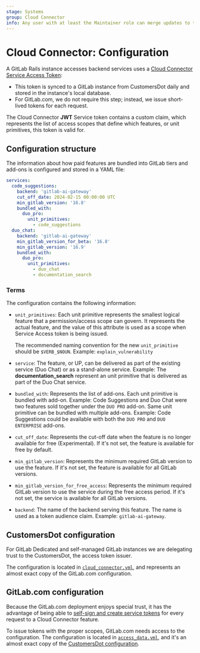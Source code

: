 ```yaml
---
stage: Systems
group: Cloud Connector
info: Any user with at least the Maintainer role can merge updates to this content. For details, see https://docs.gitlab.com/ee/development/development_processes.html#development-guidelines-review.
---
```


# Cloud Connector: Configuration

A GitLab Rails instance accesses backend services uses a [Cloud Connector Service Access Token](architecture.md#access-control):

- This token is synced to a GitLab instance from CustomersDot daily and stored in the instance's local database.
- For GitLab.com, we do not require this step; instead, we issue short-lived tokens for each request.

The Cloud Connector **JWT** Service token contains a custom claim, which represents the list of access scopes that define which features, or unit primitives, this token is valid for.

## Configuration structure

The information about how paid features are bundled into GitLab tiers and add-ons is configured and stored in a YAML file:

```yaml
services:
  code_suggestions:
    backend: 'gitlab-ai-gateway'
    cut_off_date: 2024-02-15 00:00:00 UTC
    min_gitlab_version: '16.8'
    bundled_with:
      duo_pro:
        unit_primitives:
          - code_suggestions
  duo_chat:
    backend: 'gitlab-ai-gateway'
    min_gitlab_version_for_beta: '16.8'
    min_gitlab_version: '16.9'
    bundled_with:
      duo_pro:
        unit_primitives:
          - duo_chat
          - documentation_search
```

### Terms

The configuration contains the following information:

- `unit_primitives`: Each unit primitive represents the smallest logical feature that a permission/access scope can govern.
  It represents the actual feature,
  and the value of this attribute is used as a scope when Service Access token is being issued.

  The recommended naming convention for the new `unit_primitive` should be `$VERB_$NOUN`. Example: `explain_vulnerability`
- `service`: The feature, or UP, can be delivered as part of the existing service (Duo Chat) or as a stand-alone service.
  Example: The **documentation_search** represent an unit primitive that is delivered as part of the Duo Chat service.
- `bundled_with`: Represents the list of add-ons. Each unit primitive is bundled with add-on.
  Example: Code Suggestions and Duo Chat were two features sold together under the `DUO PRO` add-on.
  Same unit primitive can be bundled with multiple add-ons.
  Example: Code Suggestions could be available with both the `DUO PRO` and `DUO ENTERPRISE` add-ons.
- `cut_off_date`: Represents the cut-off date when the feature is no longer available for free (Experimental).
  If it's not set, the feature is available for free by default.
- `min_gitlab_version`: Represents the minimum required GitLab version to use the feature.
  If it's not set, the feature is available for all GitLab versions.
- `min_gitlab_version_for_free_access`: Represents the minimum required GitLab version to use the service during the free access period.
  If it's not set, the service is available for all GitLab versions.
- `backend`: The name of the backend serving this feature. The name is used as a token audience claim.
  Example: `gitlab-ai-gateway`.

## CustomersDot configuration

For GitLab Dedicated and self-managed GitLab instances we are delegating trust to the CustomersDot, the access token issuer.

The configuration is located in [`cloud_connector.yml`](https://gitlab.com/gitlab-org/customers-gitlab-com/-/blob/main/config/cloud_connector.yml),
and represents an almost exact copy of the GitLab.com configuration.

## GitLab.com configuration

Because the GitLab.com deployment enjoys special trust, it has the advantage of being able to [self-sign and create service tokens](architecture.md#gitlabcom) for every request to a Cloud Connector feature.

To issue tokens with the proper scopes, GitLab.com needs access to the configuration.
The configuration is located in [`access_data.yml`](https://gitlab.com/gitlab-org/gitlab/-/blob/master/ee/config/cloud_connector/access_data.yml),
and it's an almost exact copy of the [CustomersDot configuration](#customersdot-configuration).
